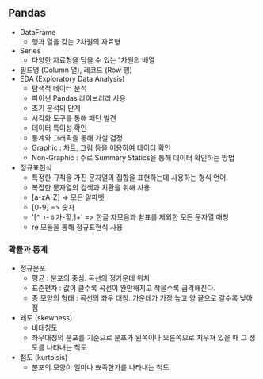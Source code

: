 ## Pandas
- DataFrame
  - 행과 열을 갖는 2차원의 자료형
- Series
  - 다양한 자료형을 담을 수 있는 1차원의 배열
- 필드명 (Column 열), 레코드 (Row 행)
- EDA (Exploratory Data Analysis)
  - 탐색적 데이터 분석
  - 파이썬 Pandas 라이브러리 사용
  - 초기 분석의 단계
  - 시각화 도구를 통해 패턴 발견
  - 데이터 특이성 확인
  - 통계와 그래픽을 통해 가설 검정
  - Graphic : 차트, 그림 등을 이용하여 데이터 확인
  - Non-Graphic : 주로 Summary Statics을 통해 데이터 확인하는 방법
- 정규표현식
  - 특정한 규칙을 가진 문자열의 집합을 표현하는데 사용하는 형식 언어.
  - 복잡한 문자열의 검색과 치환을 위해 사용.
  - [a-zA-Z]  => 모든 알파벳
  - [0-9]  => 숫자
  - '[^ㄱ-ㅎ가-힣,]+'  => 한글 자모음과 쉼표를 제외한 모든 문자열 매칭
  - re 모듈을 통해 정규표현식 사용

### 확률과 통계
- 정규분포
  - 평균 : 분포의 중심. 곡선의 정가운데 위치
  - 표준편차 : 값이 클수록 곡선이 완만해지고 작을수록 급격해진다.
  - 종 모양의 형태 : 곡선의 좌우 대칭. 가운데가 가장 높고 양 끝으로 갈수록 낮아짐
- 왜도 (skewness)
  - 비대칭도
  - 좌우대칭의 분포를 기준으로 분포가 왼쪽이나 오른쪽으로 치우쳐 있을 때 그 정도를 나타내는 척도
- 첨도 (kurtoisis)
  - 분포의 모양이 얼마나 뾰족한가를 나타내는 척도
